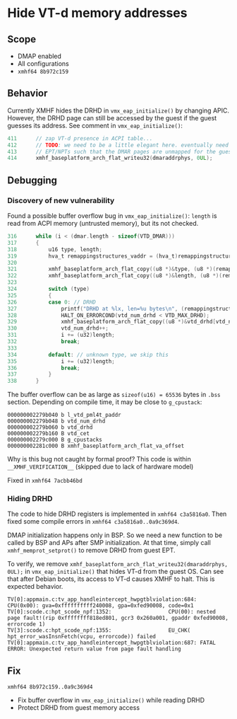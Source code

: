 # Hide VT-d memory addresses

## Scope
* DMAP enabled
* All configurations
* `xmhf64 8b972c159`

## Behavior
Currently XMHF hides the DRHD in `vmx_eap_initialize()` by changing APIC.
However, the DRHD page can still be accessed by the guest if the guest guesses
its address. See comment in `vmx_eap_initialize()`:
```c
411      // zap VT-d presence in ACPI table...
412      // TODO: we need to be a little elegant here. eventually need to setup
413      // EPT/NPTs such that the DMAR pages are unmapped for the guest
414      xmhf_baseplatform_arch_flat_writeu32(dmaraddrphys, 0UL);
```

## Debugging

### Discovery of new vulnerability

Found a possible buffer overflow bug in `vmx_eap_initialize()`: `length` is
read from ACPI memory (untrusted memory), but its not checked.
```c
316      while (i < (dmar.length - sizeof(VTD_DMAR)))
317      {
318          u16 type, length;
319          hva_t remappingstructures_vaddr = (hva_t)remappingstructuresaddrphys;
320  
321          xmhf_baseplatform_arch_flat_copy((u8 *)&type, (u8 *)(remappingstructures_vaddr + i), sizeof(u16));
322          xmhf_baseplatform_arch_flat_copy((u8 *)&length, (u8 *)(remappingstructures_vaddr + i + sizeof(u16)), sizeof(u16));
323  
324          switch (type)
325          {
326          case 0: // DRHD
327              printf("DRHD at %lx, len=%u bytes\n", (remappingstructures_vaddr + i), length);
328              HALT_ON_ERRORCOND(vtd_num_drhd < VTD_MAX_DRHD);
329              xmhf_baseplatform_arch_flat_copy((u8 *)&vtd_drhd[vtd_num_drhd], (u8 *)(remappingstructures_vaddr + i), length);
330              vtd_num_drhd++;
331              i += (u32)length;
332              break;
333  
334          default: // unknown type, we skip this
335              i += (u32)length;
336              break;
337          }
338      }
```

The buffer
overflow can be as large as `sizeof(u16) = 65536` bytes in `.bss` section.
Depending on compile time, it may be close to `g_cpustack`:
```
000000002279b040 b l_vtd_pml4t_paddr
000000002279b048 b vtd_num_drhd
000000002279b060 b vtd_drhd
000000002279b160 B vtd_cet
000000002279c000 B g_cpustacks
000000002281c000 B xmhf_baseplatform_arch_flat_va_offset
```

Why is this bug not caught by formal proof? This code is within
`__XMHF_VERIFICATION__` (skipped due to lack of hardware model)

Fixed in `xmhf64 7acbb46bd`

### Hiding DRHD

The code to hide DRHD registers is implemented in `xmhf64 c3a5816a0`. Then
fixed some compile errors in `xmhf64 c3a5816a0..0a9c369d4`.

DMAP initialization happens only in BSP. So we need a new function to be called
by BSP and APs after SMP initialization. At that time, simply call
`xmhf_memprot_setprot()` to remove DRHD from guest EPT.

To verify, we remove `xmhf_baseplatform_arch_flat_writeu32(dmaraddrphys, 0UL);`
in `vmx_eap_initialize()` that hides VT-d from the guest OS. Can see that after
Debian boots, its access to VT-d causes XMHF to halt. This is expected
behavior.

```
TV[0]:appmain.c:tv_app_handleintercept_hwpgtblviolation:684: CPU(0x00): gva=0xffffffffff240008, gpa=0xfed90008, code=0x1
TV[0]:scode.c:hpt_scode_npf:1352:                  CPU(00): nested page fault!(rip 0xffffffff818ed801, gcr3 0x260a001, gpaddr 0xfed90008, errorcode 1)
TV[3]:scode.c:hpt_scode_npf:1355:                  EU_CHK( hpt_error_wasInsnFetch(vcpu, errorcode)) failed
TV[0]:appmain.c:tv_app_handleintercept_hwpgtblviolation:687: FATAL ERROR: Unexpected return value from page fault handling
```

## Fix

`xmhf64 8b972c159..0a9c369d4`
* Fix buffer overflow in `vmx_eap_initialize()` while reading DRHD
* Protect DRHD from guest memory access

